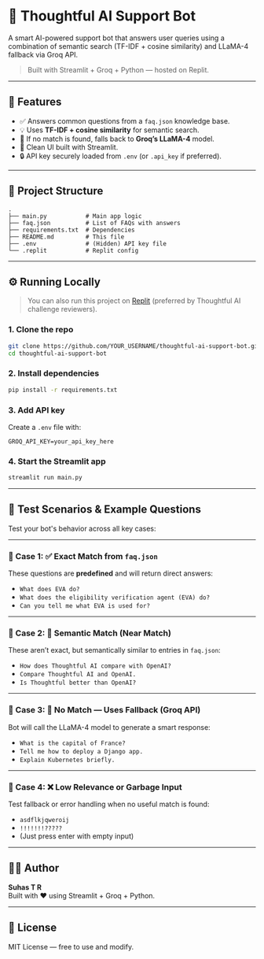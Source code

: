 # 🧠 Thoughtful AI Support Bot

A smart AI-powered support bot that answers user queries using a combination of semantic search (TF-IDF + cosine similarity) and LLaMA-4 fallback via Groq API.

> Built with Streamlit + Groq + Python — hosted on Replit.

---

## 🚀 Features

- ✅ Answers common questions from a `faq.json` knowledge base.
- 💡 Uses **TF-IDF + cosine similarity** for semantic search.
- 🤖 If no match is found, falls back to **Groq’s LLaMA-4** model.
- 🎯 Clean UI built with Streamlit.
- 🔒 API key securely loaded from `.env` (or `.api_key` if preferred).

---

## 📁 Project Structure

```
.
├── main.py           # Main app logic
├── faq.json          # List of FAQs with answers
├── requirements.txt  # Dependencies
├── README.md         # This file
├── .env              # (Hidden) API key file
└── .replit           # Replit config
```

---

## ⚙️ Running Locally

> You can also run this project on [Replit](https://replit.com) (preferred by Thoughtful AI challenge reviewers).

### 1. Clone the repo
```bash
git clone https://github.com/YOUR_USERNAME/thoughtful-ai-support-bot.git
cd thoughtful-ai-support-bot
```

### 2. Install dependencies
```bash
pip install -r requirements.txt
```

### 3. Add API key
Create a `.env` file with:
```
GROQ_API_KEY=your_api_key_here
```

### 4. Start the Streamlit app
```bash
streamlit run main.py
```

---

## 🧪 Test Scenarios & Example Questions

Test your bot's behavior across all key cases:

---

### 🔹 Case 1: ✅ Exact Match from `faq.json`
These questions are **predefined** and will return direct answers:

- `What does EVA do?`
- `What does the eligibility verification agent (EVA) do?`
- `Can you tell me what EVA is used for?`

---

### 🔹 Case 2: 🧠 Semantic Match (Near Match)
These aren’t exact, but semantically similar to entries in `faq.json`:

- `How does Thoughtful AI compare with OpenAI?`
- `Compare Thoughtful AI and OpenAI.`
- `Is Thoughtful better than OpenAI?`

---

### 🔹 Case 3: 🤖 No Match — Uses Fallback (Groq API)
Bot will call the LLaMA-4 model to generate a smart response:

- `What is the capital of France?`
- `Tell me how to deploy a Django app.`
- `Explain Kubernetes briefly.`

---

### 🔹 Case 4: ❌ Low Relevance or Garbage Input
Test fallback or error handling when no useful match is found:

- `asdflkjqweroij`
- `!!!!!!!?????`
- (Just press enter with empty input)


---

## 👨‍💻 Author

**Suhas T R**  
Built with ❤️ using Streamlit + Groq + Python.

---

## 📝 License

MIT License — free to use and modify.
